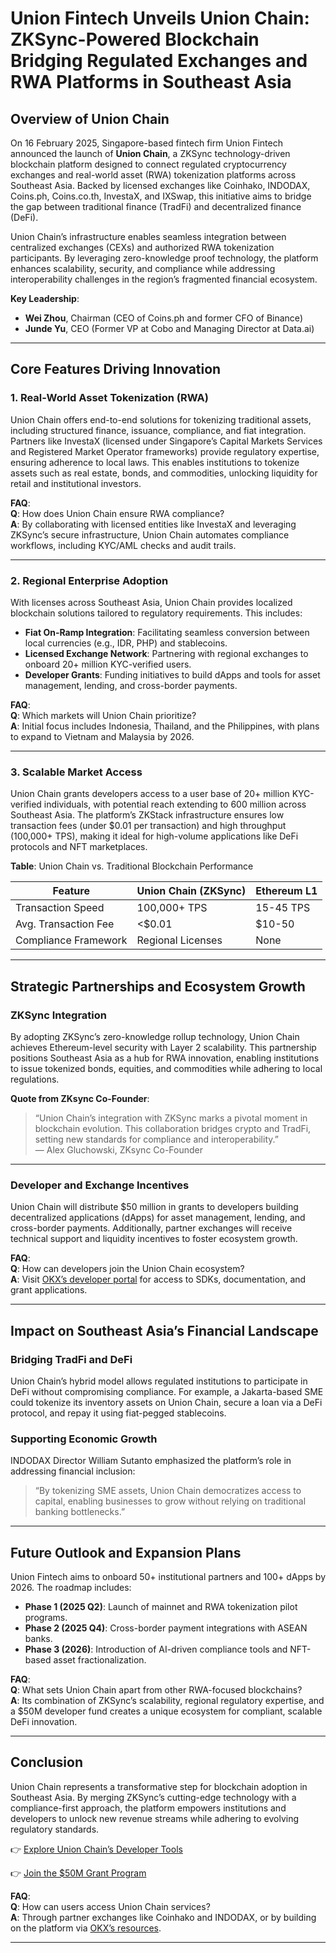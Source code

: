 # Union Fintech Unveils Union Chain: ZKSync-Powered Blockchain Bridging Regulated Exchanges and RWA Platforms in Southeast Asia  

## Overview of Union Chain  

On 16 February 2025, Singapore-based fintech firm Union Fintech announced the launch of **Union Chain**, a ZKSync technology-driven blockchain platform designed to connect regulated cryptocurrency exchanges and real-world asset (RWA) tokenization platforms across Southeast Asia. Backed by licensed exchanges like Coinhako, INDODAX, Coins.ph, Coins.co.th, InvestaX, and IXSwap, this initiative aims to bridge the gap between traditional finance (TradFi) and decentralized finance (DeFi).  

Union Chain’s infrastructure enables seamless integration between centralized exchanges (CEXs) and authorized RWA tokenization participants. By leveraging zero-knowledge proof technology, the platform enhances scalability, security, and compliance while addressing interoperability challenges in the region’s fragmented financial ecosystem.  

**Key Leadership**:  
- **Wei Zhou**, Chairman (CEO of Coins.ph and former CFO of Binance)  
- **Junde Yu**, CEO (Former VP at Cobo and Managing Director at Data.ai)  

---

## Core Features Driving Innovation  

### 1. Real-World Asset Tokenization (RWA)  
Union Chain offers end-to-end solutions for tokenizing traditional assets, including structured finance, issuance, compliance, and fiat integration. Partners like InvestaX (licensed under Singapore’s Capital Markets Services and Registered Market Operator frameworks) provide regulatory expertise, ensuring adherence to local laws. This enables institutions to tokenize assets such as real estate, bonds, and commodities, unlocking liquidity for retail and institutional investors.  

**FAQ**:  
**Q**: How does Union Chain ensure RWA compliance?  
**A**: By collaborating with licensed entities like InvestaX and leveraging ZKSync’s secure infrastructure, Union Chain automates compliance workflows, including KYC/AML checks and audit trails.  

---

### 2. Regional Enterprise Adoption  
With licenses across Southeast Asia, Union Chain provides localized blockchain solutions tailored to regulatory requirements. This includes:  
- **Fiat On-Ramp Integration**: Facilitating seamless conversion between local currencies (e.g., IDR, PHP) and stablecoins.  
- **Licensed Exchange Network**: Partnering with regional exchanges to onboard 20+ million KYC-verified users.  
- **Developer Grants**: Funding initiatives to build dApps and tools for asset management, lending, and cross-border payments.  

**FAQ**:  
**Q**: Which markets will Union Chain prioritize?  
**A**: Initial focus includes Indonesia, Thailand, and the Philippines, with plans to expand to Vietnam and Malaysia by 2026.  

---

### 3. Scalable Market Access  
Union Chain grants developers access to a user base of 20+ million KYC-verified individuals, with potential reach extending to 600 million across Southeast Asia. The platform’s ZKStack infrastructure ensures low transaction fees (under $0.01 per transaction) and high throughput (100,000+ TPS), making it ideal for high-volume applications like DeFi protocols and NFT marketplaces.  

**Table**: Union Chain vs. Traditional Blockchain Performance  

| Feature                | Union Chain (ZKSync) | Ethereum L1 |  
|------------------------|----------------------|-------------|  
| Transaction Speed      | 100,000+ TPS         | 15-45 TPS   |  
| Avg. Transaction Fee   | <$0.01               | $10-50      |  
| Compliance Framework   | Regional Licenses    | None        |  

---

## Strategic Partnerships and Ecosystem Growth  

### ZKSync Integration  
By adopting ZKSync’s zero-knowledge rollup technology, Union Chain achieves Ethereum-level security with Layer 2 scalability. This partnership positions Southeast Asia as a hub for RWA innovation, enabling institutions to issue tokenized bonds, equities, and commodities while adhering to local regulations.  

**Quote from ZKsync Co-Founder**:  
> “Union Chain’s integration with ZKSync marks a pivotal moment in blockchain evolution. This collaboration bridges crypto and TradFi, setting new standards for compliance and interoperability.”  
> — Alex Gluchowski, ZKsync Co-Founder  

---

### Developer and Exchange Incentives  
Union Chain will distribute $50 million in grants to developers building decentralized applications (dApps) for asset management, lending, and cross-border payments. Additionally, partner exchanges will receive technical support and liquidity incentives to foster ecosystem growth.  

**FAQ**:  
**Q**: How can developers join the Union Chain ecosystem?  
**A**: Visit [OKX’s developer portal](https://bit.ly/okx-bonus) for access to SDKs, documentation, and grant applications.  

---

## Impact on Southeast Asia’s Financial Landscape  

### Bridging TradFi and DeFi  
Union Chain’s hybrid model allows regulated institutions to participate in DeFi without compromising compliance. For example, a Jakarta-based SME could tokenize its inventory assets on Union Chain, secure a loan via a DeFi protocol, and repay it using fiat-pegged stablecoins.  

### Supporting Economic Growth  
INDODAX Director William Sutanto emphasized the platform’s role in addressing financial inclusion:  
> “By tokenizing SME assets, Union Chain democratizes access to capital, enabling businesses to grow without relying on traditional banking bottlenecks.”  

---

## Future Outlook and Expansion Plans  

Union Fintech aims to onboard 50+ institutional partners and 100+ dApps by 2026. The roadmap includes:  
- **Phase 1 (2025 Q2)**: Launch of mainnet and RWA tokenization pilot programs.  
- **Phase 2 (2025 Q4)**: Cross-border payment integrations with ASEAN banks.  
- **Phase 3 (2026)**: Introduction of AI-driven compliance tools and NFT-based asset fractionalization.  

**FAQ**:  
**Q**: What sets Union Chain apart from other RWA-focused blockchains?  
**A**: Its combination of ZKSync’s scalability, regional regulatory expertise, and a $50M developer fund creates a unique ecosystem for compliant, scalable DeFi innovation.  

---

## Conclusion  

Union Chain represents a transformative step for blockchain adoption in Southeast Asia. By merging ZKSync’s cutting-edge technology with a compliance-first approach, the platform empowers institutions and developers to unlock new revenue streams while adhering to evolving regulatory standards.  

👉 [Explore Union Chain’s Developer Tools](https://bit.ly/okx-bonus)  

👉 [Join the $50M Grant Program](https://bit.ly/okx-bonus)  

**FAQ**:  
**Q**: How can users access Union Chain services?  
**A**: Through partner exchanges like Coinhako and INDODAX, or by building on the platform via [OKX’s resources](https://bit.ly/okx-bonus).  

---  
